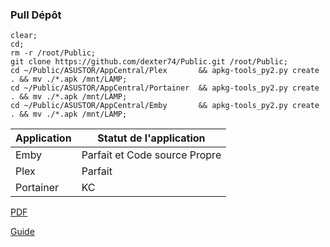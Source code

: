 ### Pull Dépôt
```
clear;
cd;
rm -r /root/Public;
git clone https://github.com/dexter74/Public.git /root/Public;
cd ~/Public/ASUSTOR/AppCentral/Plex       && apkg-tools_py2.py create . && mv ./*.apk /mnt/LAMP;
cd ~/Public/ASUSTOR/AppCentral/Portainer  && apkg-tools_py2.py create . && mv ./*.apk /mnt/LAMP;
cd ~/Public/ASUSTOR/AppCentral/Emby       && apkg-tools_py2.py create . && mv ./*.apk /mnt/LAMP;
```

| Application | Statut de l'application       |
|-------------|------------------------------ |
| Emby 	      | Parfait et Code source Propre |
| Plex        | Parfait                       | 
| Portainer   | KC                            |



[PDF](https://downloadgb.asustor.com/developer/App_Central_Developer_Guide_4.1.0_20220622.pdf)

[Guide](https://amigotechnotes.wordpress.com/2014/05/06/how-to-create-an-apk-for-asustor-adm-to-distribute-your-lamp/)
